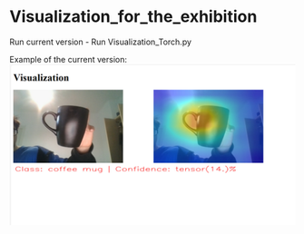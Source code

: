 # Visualization_for_the_exhibition
Run current version - Run Visualization_Torch.py

Example of the current version:
![My Image](Example.png)
